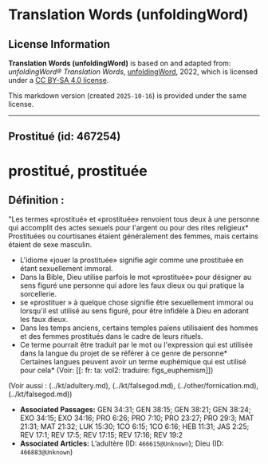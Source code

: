 # Translation Words (unfoldingWord)

## License Information

**Translation Words (unfoldingWord)** is based on and adapted from: _unfoldingWord® Translation Words_, [unfoldingWord](https://unfoldingword.org/utw), 2022, which is licensed under a [CC BY-SA 4.0 license](https://creativecommons.org/licenses/by-sa/4.0/legalcode.en).

This markdown version (created `2025-10-16`) is provided under the same license.



--------------------------------

## Prostitué (id: 467254)

prostitué, prostituée
=====================

Définition :
------------

"Les termes «prostitué» et «prostituée» renvoient tous deux à une personne qui accomplit des actes sexuels pour l'argent ou pour des rites religieux\* Prostituées ou courtisanes étaient généralement des femmes, mais certains étaient de sexe masculin.

* L'idiome «jouer la prostituée» signifie agir comme une prostituée en étant sexuellement immoral.
* Dans la Bible, Dieu utilise parfois le mot «prostituée» pour désigner au sens figuré une personne qui adore les faux dieux ou qui pratique la sorcellerie.
* se «prostituer » à quelque chose signifie être sexuellement immoral ou lorsqu'il est utilisé au sens figuré, pour être infidèle à Dieu en adorant les faux dieux.
* Dans les temps anciens, certains temples païens utilisaient des hommes et des femmes prostitués dans le cadre de leurs rituels.
* Ce terme pourrait être traduit par le mot ou l'expression qui est utilisée dans la langue du projet de se référer à ce genre de personne\* Certaines langues peuvent avoir un terme euphémique qui est utilisé pour cela\* (Voir: \[\[: fr: ta: vol2: traduire: figs\_euphemism]])

(Voir aussi : (../kt/adultery.md), (../kt/falsegod.md), (../other/fornication.md), (../kt/falsegod.md))

* **Associated Passages:** GEN 34:31; GEN 38:15; GEN 38:21; GEN 38:24; EXO 34:15; EXO 34:16; PRO 6:26; PRO 7:10; PRO 23:27; PRO 29:3; MAT 21:31; MAT 21:32; LUK 15:30; 1CO 6:15; 1CO 6:16; HEB 11:31; JAS 2:25; REV 17:1; REV 17:5; REV 17:15; REV 17:16; REV 19:2
* **Associated Articles:** L’adultère (ID: `466615@Unknown`); Dieu (ID: `466883@Unknown`)


